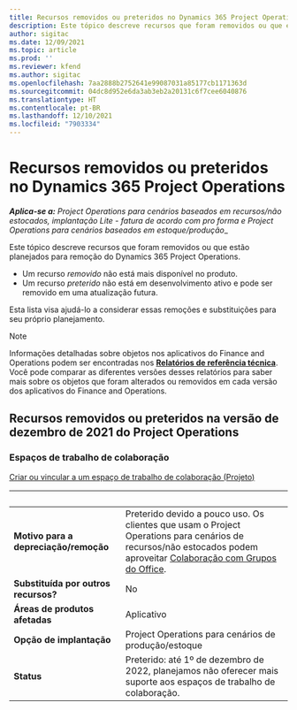 ```yaml
---
title: Recursos removidos ou preteridos no Dynamics 365 Project Operations
description: Este tópico descreve recursos que foram removidos ou que estão planejados para remoção do Dynamics 365 Project Operations.
author: sigitac
ms.date: 12/09/2021
ms.topic: article
ms.prod: ''
ms.reviewer: kfend
ms.author: sigitac
ms.openlocfilehash: 7aa2888b2752641e99087031a85177cb1171363d
ms.sourcegitcommit: 04dc8d952e6da3ab3eb2a20131c6f7cee6040876
ms.translationtype: HT
ms.contentlocale: pt-BR
ms.lasthandoff: 12/10/2021
ms.locfileid: "7903334"
---
```

# <a name="removed-or-deprecated-features-in-dynamics-365-project-operations"></a>Recursos removidos ou preteridos no Dynamics 365 Project Operations

_**Aplica-se a:** Project Operations para cenários baseados em recursos/não estocados, implantação Lite - fatura de acordo com pro forma e Project Operations para cenários baseados em estoque/produção__

Este tópico descreve recursos que foram removidos ou que estão planejados para remoção do Dynamics 365 Project Operations.

- Um recurso *removido* não está mais disponível no produto.
- Um recurso *preterido* não está em desenvolvimento ativo e pode ser removido em uma atualização futura.

Esta lista visa ajudá-lo a considerar essas remoções e substituições para seu próprio planejamento.

> [!NOTE]
> Informações detalhadas sobre objetos nos aplicativos do Finance and Operations podem ser encontradas nos [**Relatórios de referência técnica**](/dynamics/s-e/global/axtechrefrep_61). Você pode comparar as diferentes versões desses relatórios para saber mais sobre os objetos que foram alterados ou removidos em cada versão dos aplicativos do Finance and Operations.

## <a name="features-removed-or-deprecated-in-the-project-operations-december-2021-release"></a>Recursos removidos ou preteridos na versão de dezembro de 2021 do Project Operations

### <a name="collaboration-workspaces"></a>Espaços de trabalho de colaboração

[Criar ou vincular a um espaço de trabalho de colaboração (Projeto)](/dynamicsax-2012/appuser-itpro/create-or-link-to-a-collaboration-workspace-project)

| &nbsp; | &nbsp; |
|--------|--------|
| **Motivo para a depreciação/remoção** | Preterido devido a pouco uso. Os clientes que usam o Project Operations para cenários de recursos/não estocados podem aproveitar [Colaboração com Grupos do Office](../project-management/collaboration-groups.md). |
| **Substituída por outros recursos?** | No |
| **Áreas de produtos afetadas** | Aplicativo  |
| **Opção de implantação** | Project Operations para cenários de produção/estoque |
| **Status** | Preterido: até 1º de dezembro de 2022, planejamos não oferecer mais suporte aos espaços de trabalho de colaboração. |
